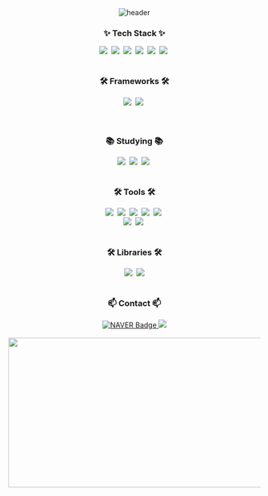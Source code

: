 <!--
**CHANGYUNOH/CHANGYUNOH** is a ✨ _special_ ✨ repository because its `README.md` (this file) appears on your GitHub profile.

Here are some ideas to get you started:

- 🔭 I’m currently working on ...
- 🌱 I’m currently learning ...
- 👯 I’m looking to collaborate on ...
- 🤔 I’m looking for help with ...
- 💬 Ask me about ...
- 📫 How to reach me: ...
- 😄 Pronouns: ...
- ⚡ Fun fact: ...
-->

<!--타이틀 부분-->
<div align="center">
  <img src="https://capsule-render.vercel.app/api?type=venom&color=0:8871e5,100:b678c4&stroke=b678c4&height=300&section=header&text=I%20am%20changyu&fontSize=90" alt="header">
</div>


<!--내용 부분-->
<h3 align="center">✨ Tech Stack ✨</h3>
<div align="center">
    <img src="https://img.shields.io/badge/HTML5-E34F26?style=for-the-badge&logo=html5&logoColor=white">&nbsp
    <img src="https://img.shields.io/badge/CSS3-1572B6?style=for-the-badge&logo=css3&logoColor=white">&nbsp
    <img src="https://img.shields.io/badge/Sass-CC6699?style=for-the-badge&logo=sass&logoColor=white">&nbsp
    <img src="https://img.shields.io/badge/JavaScript-F7DF1E?style=for-the-badge&logo=JavaScript&logoColor=white">&nbsp
    <img src="https://img.shields.io/badge/jquery-%230769AD.svg?style=for-the-badge&logo=jquery&logoColor=white">&nbsp
    <img src="https://img.shields.io/badge/GULP-%23CF4647.svg?style=for-the-badge&logo=gulp&logoColor=white">&nbsp<br>
</div>

<br>

<h3 align="center">🛠 Frameworks 🛠</h3>
<div align="center">
    <img src="https://img.shields.io/badge/Vue.js-35495E?style=for-the-badge&logo=vue.js&logoColor=4FC08D">&nbsp
    <img src="https://img.shields.io/badge/Nuxt-002E3B?style=for-the-badge&logo=nuxtdotjs&logoColor=#00DC82">&nbsp<br><br>
</div>

<br>

<h3 align="center">📚 Studying 📚</h3>
<div align="center">
    <img src="https://img.shields.io/badge/typescript-007ACC.svg?style=for-the-badge&logo=typescript&logoColor=white" />&nbsp
    <img src="https://img.shields.io/badge/React-20232A?style=for-the-badge&logo=react&logoColor=61DAFB">&nbsp
    <img src="https://img.shields.io/badge/Next.js-000?logo=nextdotjs&logoColor=fff&style=for-the-badge">&nbsp
</div>

<br>

<h3 align="center">🛠 Tools 🛠</h3>
<div align="center">
    <img src="https://img.shields.io/badge/gitlab-%23181717.svg?style=for-the-badge&logo=gitlab&logoColor=white">&nbsp
    <img src="https://img.shields.io/badge/github-181717.svg?style=for-the-badge&logo=github&logoColor=white" />&nbsp
    <img src="https://img.shields.io/badge/Notion-F3F3F3.svg?style=for-the-badge&logo=notion&logoColor=black" />&nbsp
    <img src="https://img.shields.io/badge/Trello-%23026AA7.svg?style=for-the-badge&logo=Trello&logoColor=white">&nbsp
    <img src="https://img.shields.io/badge/figma-%23F24E1E.svg?style=for-the-badge&logo=figma&logoColor=white">&nbsp<br>
    <img src="https://img.shields.io/badge/IntelliJIDEA-000000.svg?style=for-the-badge&logo=intellij-idea&logoColor=white">&nbsp
    <img src="https://img.shields.io/badge/Visual%20Studio%20Code-0078d7.svg?style=for-the-badge&logo=visual-studio-code&logoColor=white">&nbsp  
</div>

<br>

<h3 align="center">🛠 Libraries 🛠</h3>
<div align="center">
    <img src="https://img.shields.io/badge/chart.js-F5788D.svg?style=for-the-badge&logo=chart.js&logoColor=white">&nbsp  
    <img src="https://img.shields.io/badge/Video.js-FF4B00.svg?style=for-the-badge&logo=video.js&logoColor=white">
</div>

<br>

<h3 align="center">📫 Contact 📫</h3>
<div align="center">
    <a href="mailto:nohx051@naver.com">
        <img src="https://img.shields.io/badge/NAVER-03C75A.svg?style=for-the-badge&logo=naver&logoColor=white" alt="NAVER Badge">
    </a>
    <a href="mailto:no940901@gmail.com">
        <img src="https://img.shields.io/badge/no940901@gmail.com-D14836?style=for-the-badge&logo=gmail&logoColor=white"/>
    </a>
</div>

<br>

<div align="center">
    <a href="https://github.com/devxb/gitanimals">
        <img
          src="https://render.gitanimals.org/farms/changyu"
          width="600"
          height="300"
        />
    </a>
</div>
